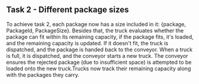 ## Task 2 - Different package sizes
To achieve task 2, each package now has a size included in it: {package, PackageId, PackageSize}.
Besides that, the truck evaluates whether the package can fit within its remaining capacity, if the package fits, it's loaded, and the remaining capacity is updated. If it doesn't fit, the truck is dispatched, and the package is handed back to the conveyor.
When a truck is full, it is dispatched, and the conveyor starts a new truck. The conveyor ensures the rejected package (due to insufficient space) is attempted to be loaded onto the new truck.Trucks now track their remaining capacity along with the packages they carry.